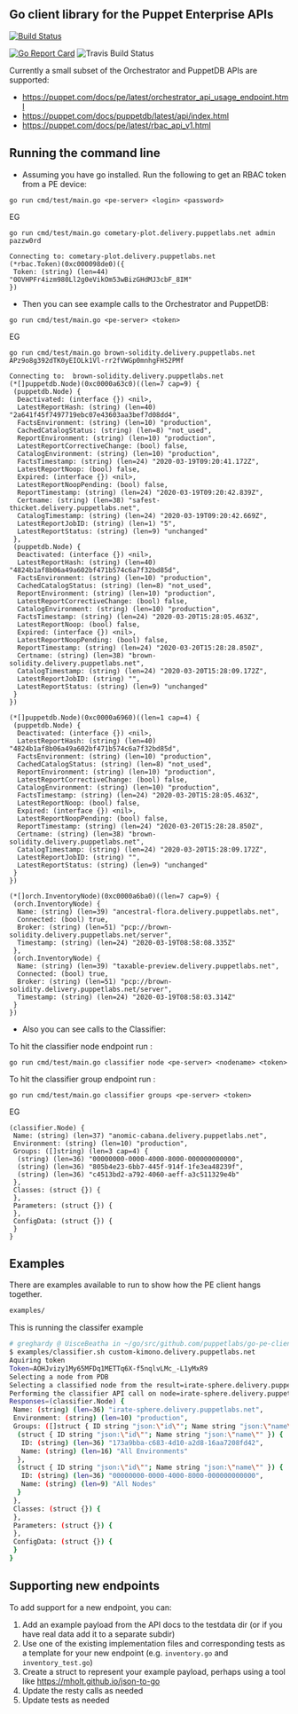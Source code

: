 ## Go client library for the Puppet Enterprise APIs

[![Build Status](http://localhost:8080/api/badges/tphoney/go-pe-client/status.svg)](http://localhost:8080/tphoney/go-pe-client)

[![Go Report Card](https://goreportcard.com/badge/github.com/puppetlabs/go-pe-client)](https://goreportcard.com/report/github.com/puppetlabs/go-pe-client) ![Travis Build Status](https://travis-ci.com/puppetlabs/go-pe-client.svg?branch=master)

Currently a small subset of the Orchestrator and PuppetDB APIs are supported:
* https://puppet.com/docs/pe/latest/orchestrator_api_usage_endpoint.html
* https://puppet.com/docs/puppetdb/latest/api/index.html
* https://puppet.com/docs/pe/latest/rbac_api_v1.html

## Running the command line
* Assuming you have go installed. Run the following to get an RBAC token from a PE device:

`go run cmd/test/main.go <pe-server> <login> <password>`

EG

```
go run cmd/test/main.go cometary-plot.delivery.puppetlabs.net admin pazzw0rd

Connecting to: cometary-plot.delivery.puppetlabs.net
(*rbac.Token)(0xc000098de0)({
 Token: (string) (len=44) "0OVHPFr4izm980Ll2g0eVikOm53wBizGHdMJ3cbF_8IM"
})

```

* Then you can see example calls to the Orchestrator and PuppetDB:

`go run cmd/test/main.go <pe-server> <token>`

EG

```
go run cmd/test/main.go brown-solidity.delivery.puppetlabs.net APz9o8g392dTK0yEIOLk1Vl-rr2fVWGp0mnhgFH52PMf

Connecting to:  brown-solidity.delivery.puppetlabs.net
(*[]puppetdb.Node)(0xc0000a63c0)((len=7 cap=9) {
 (puppetdb.Node) {
  Deactivated: (interface {}) <nil>,
  LatestReportHash: (string) (len=40) "2a641f45f7497719ebc07e43603aa3bef7d08dd4",
  FactsEnvironment: (string) (len=10) "production",
  CachedCatalogStatus: (string) (len=8) "not_used",
  ReportEnvironment: (string) (len=10) "production",
  LatestReportCorrectiveChange: (bool) false,
  CatalogEnvironment: (string) (len=10) "production",
  FactsTimestamp: (string) (len=24) "2020-03-19T09:20:41.172Z",
  LatestReportNoop: (bool) false,
  Expired: (interface {}) <nil>,
  LatestReportNoopPending: (bool) false,
  ReportTimestamp: (string) (len=24) "2020-03-19T09:20:42.839Z",
  Certname: (string) (len=38) "safest-thicket.delivery.puppetlabs.net",
  CatalogTimestamp: (string) (len=24) "2020-03-19T09:20:42.669Z",
  LatestReportJobID: (string) (len=1) "5",
  LatestReportStatus: (string) (len=9) "unchanged"
 },
 (puppetdb.Node) {
  Deactivated: (interface {}) <nil>,
  LatestReportHash: (string) (len=40) "4824b1af8b06a49a602bf471b574c6a7f32bd85d",
  FactsEnvironment: (string) (len=10) "production",
  CachedCatalogStatus: (string) (len=8) "not_used",
  ReportEnvironment: (string) (len=10) "production",
  LatestReportCorrectiveChange: (bool) false,
  CatalogEnvironment: (string) (len=10) "production",
  FactsTimestamp: (string) (len=24) "2020-03-20T15:28:05.463Z",
  LatestReportNoop: (bool) false,
  Expired: (interface {}) <nil>,
  LatestReportNoopPending: (bool) false,
  ReportTimestamp: (string) (len=24) "2020-03-20T15:28:28.850Z",
  Certname: (string) (len=38) "brown-solidity.delivery.puppetlabs.net",
  CatalogTimestamp: (string) (len=24) "2020-03-20T15:28:09.172Z",
  LatestReportJobID: (string) "",
  LatestReportStatus: (string) (len=9) "unchanged"
 }
})

(*[]puppetdb.Node)(0xc0000a6960)((len=1 cap=4) {
 (puppetdb.Node) {
  Deactivated: (interface {}) <nil>,
  LatestReportHash: (string) (len=40) "4824b1af8b06a49a602bf471b574c6a7f32bd85d",
  FactsEnvironment: (string) (len=10) "production",
  CachedCatalogStatus: (string) (len=8) "not_used",
  ReportEnvironment: (string) (len=10) "production",
  LatestReportCorrectiveChange: (bool) false,
  CatalogEnvironment: (string) (len=10) "production",
  FactsTimestamp: (string) (len=24) "2020-03-20T15:28:05.463Z",
  LatestReportNoop: (bool) false,
  Expired: (interface {}) <nil>,
  LatestReportNoopPending: (bool) false,
  ReportTimestamp: (string) (len=24) "2020-03-20T15:28:28.850Z",
  Certname: (string) (len=38) "brown-solidity.delivery.puppetlabs.net",
  CatalogTimestamp: (string) (len=24) "2020-03-20T15:28:09.172Z",
  LatestReportJobID: (string) "",
  LatestReportStatus: (string) (len=9) "unchanged"
 }
})

(*[]orch.InventoryNode)(0xc0000a6ba0)((len=7 cap=9) {
 (orch.InventoryNode) {
  Name: (string) (len=39) "ancestral-flora.delivery.puppetlabs.net",
  Connected: (bool) true,
  Broker: (string) (len=51) "pcp://brown-solidity.delivery.puppetlabs.net/server",
  Timestamp: (string) (len=24) "2020-03-19T08:58:08.335Z"
 },
 (orch.InventoryNode) {
  Name: (string) (len=39) "taxable-preview.delivery.puppetlabs.net",
  Connected: (bool) true,
  Broker: (string) (len=51) "pcp://brown-solidity.delivery.puppetlabs.net/server",
  Timestamp: (string) (len=24) "2020-03-19T08:58:03.314Z"
 }
})
```

* Also you can see calls to the Classifier:

To hit the classifier node endpoint run :

`go run cmd/test/main.go classifier node <pe-server> <nodename> <token>`

To hit the classifier group endpoint run :

`go run cmd/test/main.go classifier groups <pe-server> <token>`

EG

```
(classifier.Node) {
 Name: (string) (len=37) "anomic-cabana.delivery.puppetlabs.net",
 Environment: (string) (len=10) "production",
 Groups: ([]string) (len=3 cap=4) {
  (string) (len=36) "00000000-0000-4000-8000-000000000000",
  (string) (len=36) "805b4e23-6bb7-445f-914f-1fe3ea48239f",
  (string) (len=36) "c4513bd2-a792-4060-aeff-a3c511329e4b"
 },
 Classes: (struct {}) {
 },
 Parameters: (struct {}) {
 },
 ConfigData: (struct {}) {
 }
}
```

## Examples

There are examples available to run to show how the PE client hangs together.

```bash
examples/
```

This is running the classifer example

```bash
# greghardy @ UisceBeatha in ~/go/src/github.com/puppetlabs/go-pe-client on git:classifier_node x [9:10:07]
$ examples/classifier.sh custom-kimono.delivery.puppetlabs.net
Aquiring token
Token=AOHJvizy1My65MFDq1METTq6X-f5nqlvLMc_-L1yMxR9
Selecting a node from PDB
Selecting a classified node from the result=irate-sphere.delivery.puppetlabs.net
Performing the classifier API call on node=irate-sphere.delivery.puppetlabs.net
Responses=(classifier.Node) {
 Name: (string) (len=36) "irate-sphere.delivery.puppetlabs.net",
 Environment: (string) (len=10) "production",
 Groups: ([]struct { ID string "json:\"id\""; Name string "json:\"name\"" }) (len=2 cap=4) {
  (struct { ID string "json:\"id\""; Name string "json:\"name\"" }) {
   ID: (string) (len=36) "173a9bba-c683-4d10-a2d8-16aa7208fd42",
   Name: (string) (len=16) "All Environments"
  },
  (struct { ID string "json:\"id\""; Name string "json:\"name\"" }) {
   ID: (string) (len=36) "00000000-0000-4000-8000-000000000000",
   Name: (string) (len=9) "All Nodes"
  }
 },
 Classes: (struct {}) {
 },
 Parameters: (struct {}) {
 },
 ConfigData: (struct {}) {
 }
}
```

## Supporting new endpoints

To add support for a new endpoint, you can:
1. Add an example payload from the API docs to the testdata dir (or if you have real data add it to a separate subdir)
2. Use one of the existing implementation files and corresponding tests as a template for your new endpoint (e.g. `inventory.go` and `inventory_test.go`)
3. Create a struct to represent your example payload, perhaps using a tool like https://mholt.github.io/json-to-go
4. Update the resty calls as needed
5. Update tests as needed
